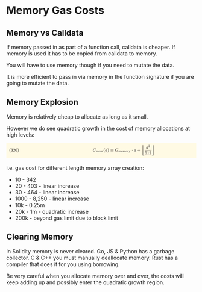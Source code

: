 # Memory Gas Costs

## Memory vs Calldata

If memory passed in as part of a function call, calldata is cheaper. If memory is used it has to be copied from calldata to memory.

You will have to use memory though if you need to mutate the data.

It is more efficient to pass in via memory in the function signature if you are going to mutate the data.

## Memory Explosion

Memory is relatively cheap to allocate as long as it small.

However we do see quadratic growth in the cost of memory allocations at high levels:

![](2023-06-29-12-11-00.png)

i.e. gas cost for different length memory array creation:
- 10 - 342
- 20 - 403 - linear increase
- 30 - 464 - linear increase
- 1000 - 8,250 - linear increase
- 10k - 0.25m
- 20k - 1m - quadratic increase
- 200k - beyond gas limit due to block limit

## Clearing Memory

In Solidity memory is never cleared. Go, JS & Python has a garbage collector. C & C++ you must manually deallocate memory. Rust has a compiler that does it for you using borrowing.

Be very careful when you allocate memory over and over, the costs will keep adding up and possibly enter the quadratic growth region.
